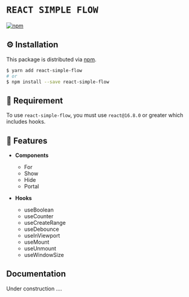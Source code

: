 # `REACT SIMPLE FLOW`

[![npm][npm-image]][npm-url]

[npm-image]: https://img.shields.io/npm/v/react-simple-flow.svg?style=flat-square
[npm-url]: https://www.npmjs.com/package/react-simple-flow

## ⚙️ Installation

This package is distributed via [npm](https://www.npmjs.com/package/react-simple-flow).

```sh
$ yarn add react-simple-flow
# or
$ npm install --save react-simple-flow
```

## 🔧️ Requirement

To use `react-simple-flow`, you must use `react@16.8.0` or greater which includes hooks.

## 🚀 Features

- **Components**

  - For
  - Show
  - Hide
  - Portal

- **Hooks**
  - useBoolean
  - useCounter
  - useCreateRange
  - useDebounce
  - useInViewport
  - useMount
  - useUnmount
  - useWindowSize

## Documentation

Under construction ....

